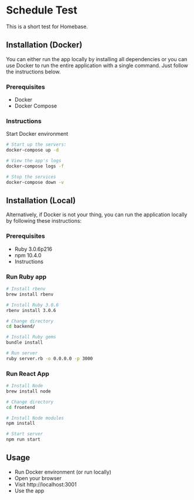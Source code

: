# Schedule Test
This is a short test for Homebase.

## Installation (Docker)

You can either run the app locally by installing all dependencies or you can use Docker to run the entire application with a single command. Just follow the instructions below.

### Prerequisites

- Docker
- Docker Compose

### Instructions

Start Docker environment

```bash
# Start up the servers:
docker-compose up -d

# View the app's logs
docker-compose logs -f

# Stop the services
docker-compose down -v
```

## Installation (Local)

Alternatively, if Docker is not your thing, you can run the application locally by following these instructions:

### Prerequisites

- Ruby 3.0.6p216
- npm 10.4.0
- Instructions

### Run Ruby app

```bash
# Install rbenv
brew install rbenv

# Install Ruby 3.0.6
rbenv install 3.0.6

# Change directory
cd backend/

# Install Ruby gems
bundle install

# Run server
ruby server.rb -o 0.0.0.0 -p 3000
```

### Run React App

```bash
# Install Node
brew install node

# Change directory
cd frontend

# Install Node modules
npm install

# Start server
npm run start
```

## Usage
- Run Docker environment (or run locally)
- Open your browser
- Visit http://localhost:3001
- Use the app